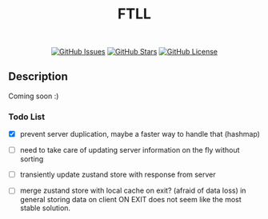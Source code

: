 <h1 align="center">FTLL</h1>

<div align="center">
 
<br />

[![GitHub Issues](https://img.shields.io/github/issues/danlikestocode/ftl-launcher.svg?style=flat-square&label=Issues&color=d77982)](https://github.com/danlikestocode/ftl-launcher/issues)
[![GitHub Stars](https://img.shields.io/github/stars/danlikestocode/ftl-launcher.svg?style=flat-square&label=Stars&color=8fbcbb)](https://github.com/danlikestocode/ftl-launcher/stars)
[![GitHub License](https://img.shields.io/github/license/danlikestocode/ftl-launcher.svg?style=flat-square&label=License&color=88c0d0)](https://github.com/danlikestocode/ftl-launcher/license)

</div>

## Description
Coming soon :)

### Todo List
- [x] prevent server duplication, maybe a faster way to handle that (hashmap)
- [ ] need to take care of updating server information on the fly without sorting
- [ ] transiently update zustand store with response from server
- [ ] merge zustand store with local cache on exit? (afraid of data loss)
in general storing data on client ON EXIT does not seem like the most stable solution.



